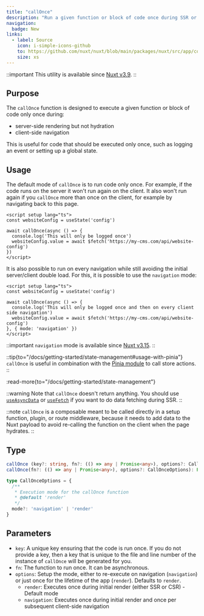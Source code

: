 ```yaml
---
title: "callOnce"
description: "Run a given function or block of code once during SSR or CSR."
navigation:
  badge: New
links:
  - label: Source
    icon: i-simple-icons-github
    to: https://github.com/nuxt/nuxt/blob/main/packages/nuxt/src/app/composables/once.ts
    size: xs
---
```


::important
This utility is available since [Nuxt v3.9](/blog/v3-9).
::

## Purpose

The `callOnce` function is designed to execute a given function or block of code only once during:
- server-side rendering but not hydration
- client-side navigation

This is useful for code that should be executed only once, such as logging an event or setting up a global state.

## Usage

The default mode of `callOnce` is to run code only once. For example, if the code runs on the server it won't run again on the client. It also won't run again if you `callOnce` more than once on the client, for example by navigating back to this page.

```vue [app/app.vue]
<script setup lang="ts">
const websiteConfig = useState('config')

await callOnce(async () => {
  console.log('This will only be logged once')
  websiteConfig.value = await $fetch('https://my-cms.com/api/website-config')
})
</script>
```

It is also possible to run on every navigation while still avoiding the initial server/client double load. For this, it is possible to use the `navigation` mode:

```vue [app/app.vue]
<script setup lang="ts">
const websiteConfig = useState('config')

await callOnce(async () => {
  console.log('This will only be logged once and then on every client side navigation')
  websiteConfig.value = await $fetch('https://my-cms.com/api/website-config')
}, { mode: 'navigation' })
</script>
```

::important
`navigation` mode is available since [Nuxt v3.15](/blog/v3-15).
::

::tip{to="/docs/getting-started/state-management#usage-with-pinia"}
`callOnce` is useful in combination with the [Pinia module](/modules/pinia) to call store actions.
::

:read-more{to="/docs/getting-started/state-management"}

::warning
Note that `callOnce` doesn't return anything. You should use [`useAsyncData`](/docs/4.x/api/composables/use-async-data) or [`useFetch`](/docs/4.x/api/composables/use-fetch) if you want to do data fetching during SSR.
::

::note
`callOnce` is a composable meant to be called directly in a setup function, plugin, or route middleware, because it needs to add data to the Nuxt payload to avoid re-calling the function on the client when the page hydrates.
::

## Type

```ts
callOnce (key?: string, fn?: (() => any | Promise<any>), options?: CallOnceOptions): Promise<void>
callOnce(fn?: (() => any | Promise<any>), options?: CallOnceOptions): Promise<void>

type CallOnceOptions = {
  /**
   * Execution mode for the callOnce function
   * @default 'render'
   */
  mode?: 'navigation' | 'render'
}
```

## Parameters

- `key`: A unique key ensuring that the code is run once. If you do not provide a key, then a key that is unique to the file and line number of the instance of `callOnce` will be generated for you.
- `fn`: The function to run once. It can be asynchronous.
- `options`: Setup the mode, either to re-execute on navigation (`navigation`) or just once for the lifetime of the app (`render`). Defaults to `render`.
  - `render`: Executes once during initial render (either SSR or CSR) - Default mode
  - `navigation`: Executes once during initial render and once per subsequent client-side navigation
